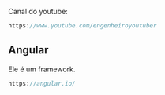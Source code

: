 Canal do youtube:

```js
https://www.youtube.com/engenheiroyoutuber
```

## Angular

Ele é um framework.

```js
https://angular.io/
```
